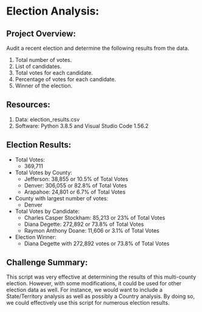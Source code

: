 # Election Analysis:

## Project Overview:
Audit a recent election and determine the following results from the data.

1. Total number of votes.
2. List of candidates.
3. Total votes for each candidate.
4. Percentage of votes for each candidate.
5. Winner of the election.

## Resources:
1. Data:
   election_results.csv
2. Software: 
   Python 3.8.5 and Visual Studio Code 1.56.2

## Election Results:
- Total Votes:
  - 369,711
- Total Votes by County:
  - Jefferson: 38,855 or 10.5% of Total Votes
  - Denver: 306,055 or 82.8% of Total Votes
  - Arapahoe: 24,801 or 6.7% of Total Votes
- County with largest number of votes:
  - Denver
- Total Votes by Candidate:
  - Charles Casper Stockham: 85,213 or 23% of Total Votes
  - Diana Degette: 272,892 or 73.8% of Total Votes
  - Raymon Anthony Doane: 11,606 or 3.1% of Total Votes
- Election Winner:
  - Diana Degette with 272,892 votes or 73.8% of Total Votes

## Challenge Summary:

This script was very effective at determining the results of this multi-county election. However, with some modifications, it could be used for other election data as well. For instance, we would want to include a State/Territory analysis as well as possibly a Country analysis. By doing so, we could effectively use this script for numerous election results.